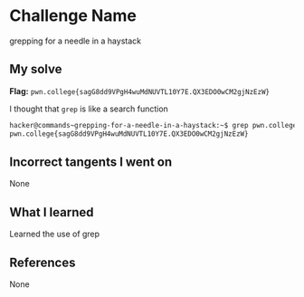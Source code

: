 # Challenge Name
grepping for a needle in a haystack

## My solve
**Flag:** `pwn.college{sagG8dd9VPgH4wuMdNUVTL10Y7E.QX3EDO0wCM2gjNzEzW}`

I thought that `grep` is like a search function
```bash
hacker@commands~grepping-for-a-needle-in-a-haystack:~$ grep pwn.college /challenge/data.txt
pwn.college{sagG8dd9VPgH4wuMdNUVTL10Y7E.QX3EDO0wCM2gjNzEzW}
```

## Incorrect tangents I went on
None

## What I learned
Learned the use of grep

## References 
None
